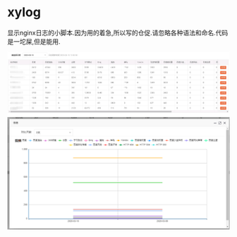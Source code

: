 # xylog
显示nginx日志的小脚本.因为用的着急,所以写的仓促.请忽略各种语法和命名.代码是一坨屎,但是能用.


![Image text](https://github.com/xiaoyaoking/xylog/blob/master/%E5%88%97%E8%A1%A8.jpg?raw=true)
![Image text](https://github.com/xiaoyaoking/xylog/blob/master/%E5%9B%BE%E8%A1%A8.png?raw=true)
